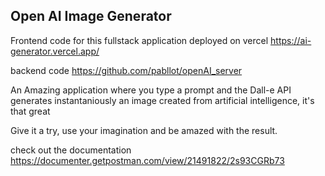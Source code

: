<h2>Open AI Image Generator</h2>

Frontend code for this fullstack application deployed on vercel https://ai-generator.vercel.app/

backend code https://github.com/pabllot/openAI_server

<p>An Amazing application where you type a prompt and the Dall-e API generates instantaniously an image created from artificial intelligence, it's that great</p>
<p>Give it a try, use your imagination and be amazed with the result.</p>

check out the documentation https://documenter.getpostman.com/view/21491822/2s93CGRb73
